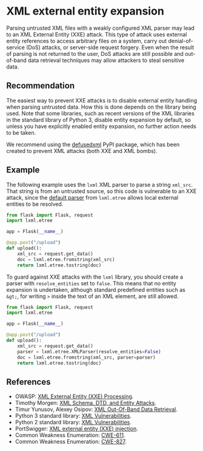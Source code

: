 # XML external entity expansion
Parsing untrusted XML files with a weakly configured XML parser may lead to an XML External Entity (XXE) attack. This type of attack uses external entity references to access arbitrary files on a system, carry out denial-of-service (DoS) attacks, or server-side request forgery. Even when the result of parsing is not returned to the user, DoS attacks are still possible and out-of-band data retrieval techniques may allow attackers to steal sensitive data.


## Recommendation
The easiest way to prevent XXE attacks is to disable external entity handling when parsing untrusted data. How this is done depends on the library being used. Note that some libraries, such as recent versions of the XML libraries in the standard library of Python 3, disable entity expansion by default, so unless you have explicitly enabled entity expansion, no further action needs to be taken.

We recommend using the [defusedxml](https://pypi.org/project/defusedxml/) PyPI package, which has been created to prevent XML attacks (both XXE and XML bombs).


## Example
The following example uses the `lxml` XML parser to parse a string `xml_src`. That string is from an untrusted source, so this code is vulnerable to an XXE attack, since the [ default parser](https://lxml.de/apidoc/lxml.etree.html#lxml.etree.XMLParser) from `lxml.etree` allows local external entities to be resolved.


```python
from flask import Flask, request
import lxml.etree

app = Flask(__name__)

@app.post("/upload")
def upload():
    xml_src = request.get_data()
    doc = lxml.etree.fromstring(xml_src)
    return lxml.etree.tostring(doc)

```
To guard against XXE attacks with the `lxml` library, you should create a parser with `resolve_entities` set to `false`. This means that no entity expansion is undertaken, although standard predefined entities such as `&gt;`, for writing `>` inside the text of an XML element, are still allowed.


```python
from flask import Flask, request
import lxml.etree

app = Flask(__name__)

@app.post("/upload")
def upload():
    xml_src = request.get_data()
    parser = lxml.etree.XMLParser(resolve_entities=False)
    doc = lxml.etree.fromstring(xml_src, parser=parser)
    return lxml.etree.tostring(doc)

```

## References
* OWASP: [XML External Entity (XXE) Processing](https://www.owasp.org/index.php/XML_External_Entity_(XXE)_Processing).
* Timothy Morgen: [XML Schema, DTD, and Entity Attacks](https://research.nccgroup.com/2014/05/19/xml-schema-dtd-and-entity-attacks-a-compendium-of-known-techniques/).
* Timur Yunusov, Alexey Osipov: [XML Out-Of-Band Data Retrieval](https://www.slideshare.net/qqlan/bh-ready-v4).
* Python 3 standard library: [XML Vulnerabilities](https://docs.python.org/3/library/xml.html#xml-vulnerabilities).
* Python 2 standard library: [XML Vulnerabilities](https://docs.python.org/2/library/xml.html#xml-vulnerabilities).
* PortSwigger: [XML external entity (XXE) injection](https://portswigger.net/web-security/xxe).
* Common Weakness Enumeration: [CWE-611](https://cwe.mitre.org/data/definitions/611.html).
* Common Weakness Enumeration: [CWE-827](https://cwe.mitre.org/data/definitions/827.html).
